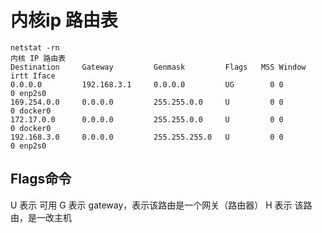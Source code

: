 # 内核ip 路由表

```
netstat -rn
内核 IP 路由表
Destination     Gateway         Genmask         Flags   MSS Window  irtt Iface
0.0.0.0         192.168.3.1     0.0.0.0         UG        0 0          0 enp2s0
169.254.0.0     0.0.0.0         255.255.0.0     U         0 0          0 docker0
172.17.0.0      0.0.0.0         255.255.0.0     U         0 0          0 docker0
192.168.3.0     0.0.0.0         255.255.255.0   U         0 0          0 enp2s0

```

## Flags命令

U 表示 可用
G 表示 gateway，表示该路由是一个网关（路由器）
H 表示 该路由，是一改主机